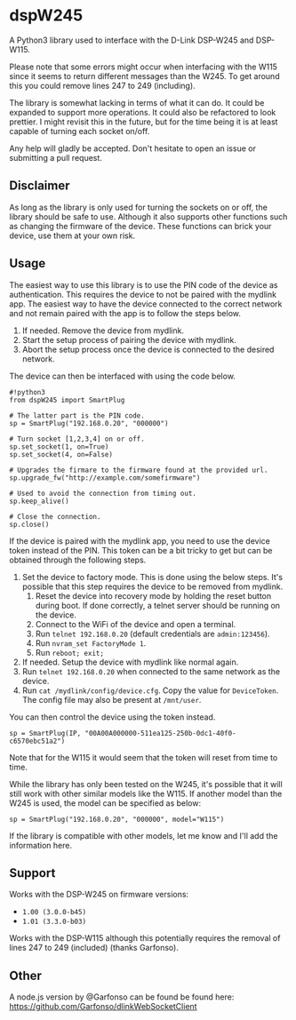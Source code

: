 # dspW245

A Python3 library used to interface with the D-Link DSP-W245 and DSP-W115.

Please note that some errors might occur when interfacing with the W115 since 
it seems to return different messages than the W245. To get around this you could
remove lines 247 to 249 (including).

The library is somewhat lacking in terms of what it can do. It could be
expanded to support more operations. It could also be refactored to look
prettier. I might revisit this in the future, but for the time being it is
at least capable of turning each socket on/off.

Any help will gladly be accepted. Don't hesitate to open an issue or submitting
a pull request.

## Disclaimer

As long as the library is only used for turning the sockets on or off, the
library should be safe to use. Although it also supports other functions such
as changing the firmware of the device. These functions can brick your device,
use them at your own risk.

## Usage

The easiest way to use this library is to use the PIN code of the device as
authentication. This requires the device to not be paired with the mydlink app.
The easiest way to have the device connected to the correct network and not
remain paired with the app is to follow the steps below.

1. If needed. Remove the device from mydlink.
2. Start the setup process of pairing the device with mydlink.
3. Abort the setup process once the device is connected to the desired network.

The device can then be interfaced with using the code below.

```
#!python3
from dspW245 import SmartPlug

# The latter part is the PIN code.
sp = SmartPlug("192.168.0.20", "000000")

# Turn socket [1,2,3,4] on or off.
sp.set_socket(1, on=True)
sp.set_socket(4, on=False)

# Upgrades the firmare to the firmware found at the provided url.
sp.upgrade_fw("http://example.com/somefirmware")

# Used to avoid the connection from timing out.
sp.keep_alive()

# Close the connection.
sp.close()
```

If the device is paired with the mydlink app, you need to use the device token
instead of the PIN. This token can be a bit tricky to get but can be obtained
through the following steps.

1. Set the device to factory mode. This is done using the below steps. It's
possible that this step requires the device to be removed from mydlink.
    1. Reset the device into recovery mode by holding the reset button during
  boot. If done correctly, a telnet server should be running on the device.
    2. Connect to the WiFi of the device and open a terminal.
    3. Run `telnet 192.168.0.20` (default credentials are `admin:123456`).
    4. Run `nvram_set FactoryMode 1`.
    5. Run `reboot; exit;`
2. If needed. Setup the device with mydlink like normal again.
3. Run `telnet 192.168.0.20` when connected to the same network as the device.
4. Run `cat /mydlink/config/device.cfg`. Copy the value for `DeviceToken`. The config file may also be present at `/mnt/user`.

You can then control the device using the token instead.

```
sp = SmartPlug(IP, "00A00A000000-511ea125-250b-0dc1-40f0-c6570ebc51a2")
```

Note that for the W115 it would seem that the token will reset from time to time.

While the library has only been tested on the W245, it's possible that it will
still work with other similar models like the W115. If another model than the
W245 is used, the model can be specified as below:

```
sp = SmartPlug("192.168.0.20", "000000", model="W115")
```

If the library is compatible with other models, let me know and I'll add the
information here.

## Support

Works with the DSP-W245 on firmware versions:

* `1.00 (3.0.0-b45)`
* `1.01 (3.3.0-b03)`

Works with the DSP-W115 although this potentially requires the removal of lines 247 to 249 (included) (thanks Garfonso).

## Other

A node.js version by @Garfonso can be found be found here: 
https://github.com/Garfonso/dlinkWebSocketClient
